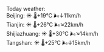 Today weather:  
Beijing: ☀️   🌡️+19°C 🌬️↓11km/h  
Tianjin: ☀️   🌡️+26°C 🌬️↘22km/h  
Shijiazhuang: ☀️   🌡️+30°C 🌬️↘14km/h  
Tangshan: ☀️   🌡️+25°C 🌬️↓15km/h  
